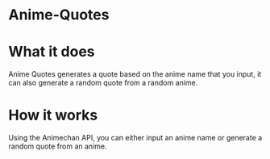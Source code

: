# Anime-Quotes

# What it does

Anime Quotes generates a quote based on the anime name that you input, it can also generate a random quote from a random anime.

# How it works

Using the Animechan API, you can either input an anime name or generate a random quote from an anime.
